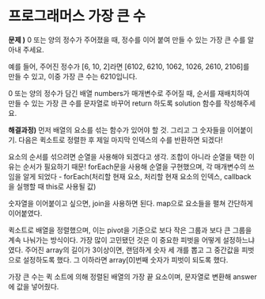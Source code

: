 # 프로그래머스 가장 큰 수

**문제 )**
0 또는 양의 정수가 주어졌을 때, 정수를 이어 붙여 만들 수 있는 가장 큰 수를 알아내 주세요.

예를 들어, 주어진 정수가 [6, 10, 2]라면 [6102, 6210, 1062, 1026, 2610, 2106]를 만들 수 있고, 이중 가장 큰 수는 6210입니다.

0 또는 양의 정수가 담긴 배열 numbers가 매개변수로 주어질 때, 순서를 재배치하여 만들 수 있는 가장 큰 수를 문자열로 바꾸어 return 하도록 solution 함수를 작성해주세요.

**해결과정)**
먼저 배열의 요소를 섞는 함수가 있어야 할 것.
그리고 그 숫자들을 이어붙이기.
다음은 퀵소트로 정렬한 후 제일 마지막 인덱스의 수를 반환하면 되겠다!

요소의 순서를 섞으려면 순열을 사용해야 되겠다고 생각.
조합이 아니라 순열을 택한 이유는 순서가 필요하기 때문!
forEach문을 사용해 순열을 구현했으며, 각 매개변수의 쓰임을 알게 되었다 - forEach(처리할 현재 요소, 처리할 현재 요소의 인덱스, callback을 실행할 때 this로 사용될 값)

숫자열을 이어붙이고 싶으면, join을 사용하면 된다. map으로 요소들을 펼쳐 간단하게 이어붙였다.

퀵소트로 배열을 정렬했으며, 이는 pivot을 기준으로 보다 작은 그룹과 보다 큰 그룹을 계속 나눠가는 방식이다. 가장 많이 고민됐던 것은 이 중요한 피벗을 어떻게 설정하느냐였다.
주어진 array의 길이가 3이상이면, 랜덤하게 숫자 세 개를 뽑고 그 중간값을 피벗으로 설정하도록 했다. 그 이하라면 array[0]번째 숫자가 피벗이 되도록 했다.

가장 큰 수는 퀵 소트에 의해 정렬된 배열의 가장 끝 요소이며, 문자열로 변환해 answer에 값을 넣어줬다.
